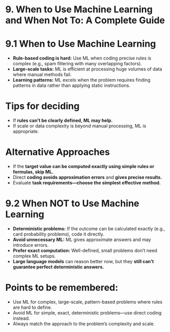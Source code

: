 # 9. When to Use Machine Learning and When Not To: A Complete Guide
# 9.1 When to Use Machine Learning
- **Rule-based coding is hard:** Use ML when coding precise rules is complex (e.g., spam filtering with many overlapping factors).
- **Large-scale tasks:** ML is efficient at processing huge volumes of data where manual methods fail.
- **Learning patterns:** ML excels when the problem requires finding patterns in data rather than applying static instructions.
# Tips for deciding
- If **rules can’t be clearly defined, ML may help.**
- If scale or data complexity is beyond manual processing, ML is appropriate.
# Alternative Approaches
- If the **target value can be computed exactly using simple rules or formulas, skip ML.**
- Direct **coding avoids approximation errors** and **gives precise results.**
- Evaluate **task requirements—choose the simplest effective method.**
# 9.2 When NOT to Use Machine Learning
- **Deterministic problems:** If the outcome can be calculated exactly (e.g., card probability problems), code it directly.
- **Avoid unnecessary ML:** ML gives approximate answers and may introduce errors.
- **Prefer exact computation:** Well-defined, small problems don’t need complex ML setups.
- **Large language models** can reason better now, but they **still can’t guarantee perfect deterministic answers.**
# Points to be remembered:
- Use ML for complex, large-scale, pattern-based problems where rules are hard to define.
- Avoid ML for simple, exact, deterministic problems—use direct coding instead.
- Always match the approach to the problem’s complexity and scale.


